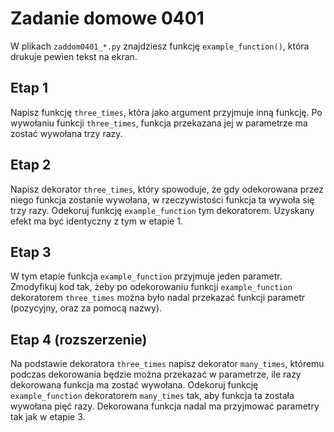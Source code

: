 # Zadanie domowe 0401

W plikach `zaddom0401_*.py` znajdziesz funkcję `example_function()`, która drukuje pewien tekst na ekran.

## Etap 1

Napisz funkcję `three_times`, która jako argument przyjmuje inną funkcję. Po wywołaniu funkcji `three_times`, funkcja
przekazana jej w parametrze ma zostać wywołana trzy razy.

## Etap 2

Napisz dekorator `three_times`, który spowoduje, że gdy odekorowana przez niego funkcja zostanie wywołana, w
rzeczywistości funkcja ta wywoła się trzy razy. Odekoruj funkcję `example_function` tym dekoratorem. Uzyskany efekt ma
być identyczny z tym w etapie 1.

## Etap 3

W tym etapie funkcja `example_function` przyjmuje jeden parametr. Zmodyfikuj kod tak, żeby po odekorowaniu
funkcji `example_function` dekoratorem `three_times` można było nadal przekazać funkcji parametr (pozycyjny, oraz za
pomocą nazwy).

## Etap 4 (rozszerzenie)

Na podstawie dekoratora `three_times` napisz dekorator `many_times`, któremu podczas dekorowania będzie można przekazać
w parametrze, ile razy dekorowana funkcja ma zostać wywołana. Odekoruj funkcję `example_function`
dekoratorem `many_times` tak, aby funkcja ta została wywołana pięć razy. Dekorowana funkcja nadal ma przyjmować
parametry tak jak w etapie 3. 
